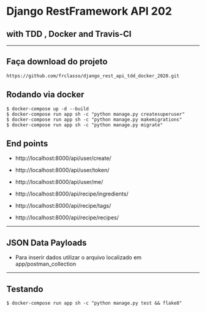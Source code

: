 # Django RestFramework API 202

with TDD , Docker and Travis-CI
-------------------------------

----
Faça download do projeto
------------------------
    https://github.com/frclasso/django_rest_api_tdd_docker_2020.git

Rodando via docker
------------------
```
$ docker-compose up -d --build
$ docker-compose run app sh -c "python manage.py createsuperuser"
$ docker-compose run app sh -c "python manage.py makemigrations"
$ docker-compose run app sh -c "python manage.py migrate"
```


End points
----------
- http://localhost:8000/api/user/create/
- http://localhost:8000/api/user/token/
- http://localhost:8000/api/user/me/

- http://localhost:8000/api/recipe/ingredients/
- http://localhost:8000/api/recipe/tags/
- http://localhost:8000/api/recipe/recipes/

-----

JSON Data Payloads
------------------
- Para inserir dados utilizar o arquivo localizado em app/postman_collection
---

Testando
--------
```
$ docker-compose run app sh -c "python manage.py test && flake8"
```